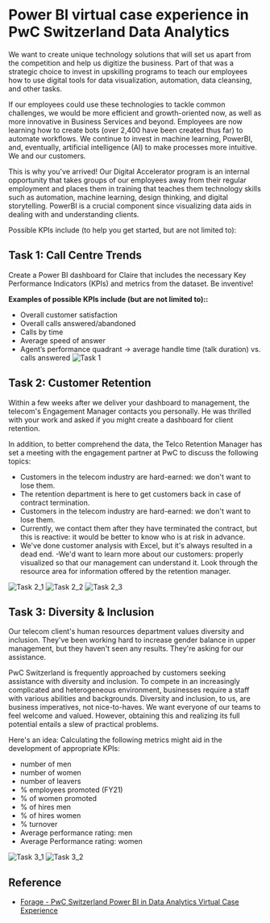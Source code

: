 # Power BI virtual case experience in PwC Switzerland Data Analytics
We want to create unique technology solutions that will set us apart from the competition and help us digitize the business. Part of that was a strategic choice to invest in upskilling programs to teach our employees how to use digital tools for data visualization, automation, data cleansing, and other tasks.

If our employees could use these technologies to tackle common challenges, we would be more efficient and growth-oriented now, as well as more innovative in Business Services and beyond. Employees are now learning how to create bots (over 2,400 have been created thus far) to automate workflows. We continue to invest in machine learning, PowerBI, and, eventually, artificial intelligence (AI) to make processes more intuitive. We and our customers.

This is why you've arrived! Our Digital Accelerator program is an internal opportunity that takes groups of our employees away from their regular employment and places them in training that teaches them technology skills such as automation, machine learning, design thinking, and digital storytelling. PowerBI is a crucial component since visualizing data aids in dealing with and understanding clients.

Possible KPIs include (to help you get started, but are not limited to):

## Task 1: Call Centre Trends
Create a Power BI dashboard for Claire that includes the necessary Key Performance Indicators (KPIs) and metrics from the dataset. Be inventive!

**Examples of possible KPIs include (but are not limited to)::**
- Overall customer satisfaction
- Overall calls answered/abandoned
- Calls by time
- Average speed of answer
- Agent’s performance quadrant -> average handle time (talk duration) vs. calls answered
![Task 1](https://github.com/Arjunmn2023/Portfolio/assets/142002638/eaa6388c-e7f7-4e51-968f-3edf67cef526)

## Task 2: Customer Retention
Within a few weeks after we deliver your dashboard to management, the telecom's Engagement Manager contacts you personally. He was thrilled with your work and asked if you might create a dashboard for client retention.

In addition, to better comprehend the data, the Telco Retention Manager has set a meeting with the engagement partner at PwC to discuss the following topics:
- Customers in the telecom industry are hard-earned: we don't want to lose them.
- The retention department is here to get customers back in case of contract termination.
- Customers in the telecom industry are hard-earned: we don't want to lose them.
 - Currently, we contact them after they have terminated the contract, but this is reactive: it would be better to know who is at risk in advance.
 - We've done customer analysis with Excel, but it's always resulted in a dead end.
-We'd want to learn more about our customers: properly visualized so that our management can understand it. Look through the resource area for information offered by the retention manager.

![Task 2_1](https://github.com/Arjunmn2023/Portfolio/assets/142002638/f1944912-6c9f-4d9b-8f04-e5968bd655e9)
![Task 2_2](https://github.com/Arjunmn2023/Portfolio/assets/142002638/fd80bc6e-708e-4393-a7a2-016084eeec8d)
![Task 2_3](https://github.com/Arjunmn2023/Portfolio/assets/142002638/abb4b30d-daa5-4078-9ca9-602fb5a223cf)


## Task 3: Diversity & Inclusion
Our telecom client's human resources department values diversity and inclusion. They've been working hard to increase gender balance in upper management, but they haven't seen any results. They're asking for our assistance.

PwC Switzerland is frequently approached by customers seeking assistance with diversity and inclusion. To compete in an increasingly complicated and heterogeneous environment, businesses require a staff with various abilities and backgrounds. Diversity and inclusion, to us, are business imperatives, not nice-to-haves. We want everyone of our teams to feel welcome and valued. However, obtaining this and realizing its full potential entails a slew of practical problems.

Here's an idea: Calculating the following metrics might aid in the development of appropriate KPIs:
- number of men
- number of women
- number of leavers
- % employees promoted (FY21)
- % of women promoted
- % of hires men
- % of hires women
- % turnover 
- Average performance rating: men
- Average Performance rating: women

![Task 3_1](https://github.com/Arjunmn2023/Portfolio/assets/142002638/d13f697a-e8e2-4b86-94d2-8e6ba9cd5776)
![Task 3_2](https://github.com/Arjunmn2023/Portfolio/assets/142002638/8be02948-1386-4c11-a0a3-b4e3052776a0)

## Reference
 - [Forage - PwC Switzerland Power BI in Data Analytics Virtual Case Experience](https://forage-uploads-prod.s3.amazonaws.com/completion-certificates/PwC%20Switzerland/a87GpgE6tiku7q3gu_PwC%20Switzerland_cKifrLK9qRh2YXHA7_1693545923374_completion_certificate.pdf)

